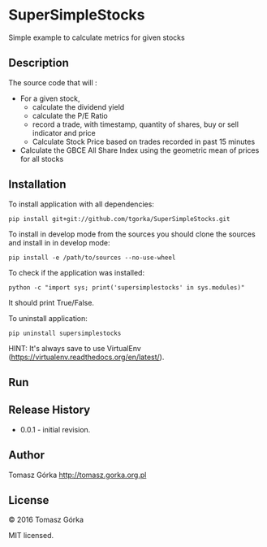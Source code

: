 # SuperSimpleStocks
Simple example to calculate metrics for given stocks

## Description
The source code that will :

- For a given stock, 
    - calculate the dividend yield
    - calculate the P/E Ratio
    - record a trade, with timestamp, quantity of shares, buy or sell indicator and price
    - Calculate Stock Price based on trades recorded in past 15 minutes
- Calculate the GBCE All Share Index using the geometric mean of prices for all stocks

## Installation

To install application with all dependencies:

```
pip install git+git://github.com/tgorka/SuperSimpleStocks.git
```

To install in develop mode from the sources you should clone the sources and install in in develop mode:

```
pip install -e /path/to/sources --no-use-wheel
```

To check if the application was installed:

```
python -c "import sys; print('supersimplestocks' in sys.modules)"
```

It should print True/False.

To uninstall application:

```
pip uninstall supersimplestocks
```

HINT: It's always save to use VirtualEnv (https://virtualenv.readthedocs.org/en/latest/).

## Run



## Release History
+ 0.0.1 - initial revision.

## Author
Tomasz Górka <http://tomasz.gorka.org.pl>

## License
&copy; 2016 Tomasz Górka

MIT licensed.
